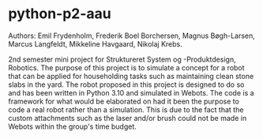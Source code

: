 # python-p2-aau
Authors: Emil Frydenholm, Frederik Boel Borchersen, Magnus Bøgh-Larsen, Marcus Langfeldt, Mikkeline Havgaard, Nikolaj Krebs.

2nd semester mini project for Struktureret System og -Produktdesign, Robotics.
The purpose of this project is to simulate a concept for a robot that can be applied for householding tasks such as maintaining clean stone slabs
in the yard. The robot proposed in this project is designed to do so and has been written in Python 3.10 and simulated in Webots.
The code is a framework for what would be elaborated on had it been the purpose to code a real robot rather than a simulation. This is due to the fact that the custom
attachments such as the laser and/or brush could not be made in Webots within the group's time budget.
